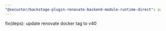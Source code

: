 ```yaml
---
"@secustor/backstage-plugin-renovate-backend-module-runtime-direct": patch
---
```


fix(deps): update renovate docker tag to v40
